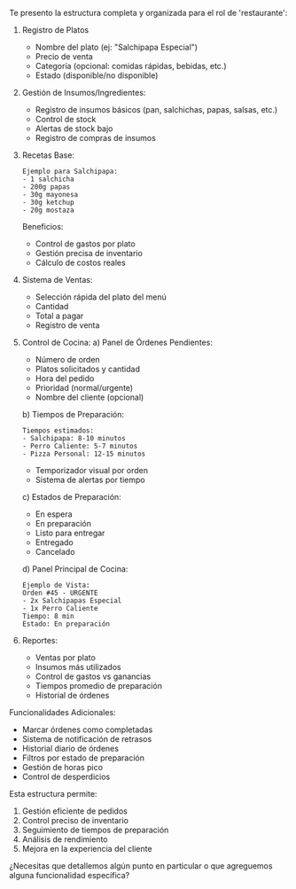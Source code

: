 Te presento la estructura completa y organizada para el rol de 'restaurante':

1. Registro de Platos
   - Nombre del plato (ej: "Salchipapa Especial")
   - Precio de venta
   - Categoría (opcional: comidas rápidas, bebidas, etc.)
   - Estado (disponible/no disponible)

2. Gestión de Insumos/Ingredientes:
   - Registro de insumos básicos (pan, salchichas, papas, salsas, etc.)
   - Control de stock
   - Alertas de stock bajo
   - Registro de compras de insumos

3. Recetas Base:
   ```
   Ejemplo para Salchipapa:
   - 1 salchicha
   - 200g papas
   - 30g mayonesa
   - 30g ketchup
   - 20g mostaza
   ```
   Beneficios:
   - Control de gastos por plato
   - Gestión precisa de inventario
   - Cálculo de costos reales

4. Sistema de Ventas:
   - Selección rápida del plato del menú
   - Cantidad
   - Total a pagar
   - Registro de venta

5. Control de Cocina:
   a) Panel de Órdenes Pendientes:
      - Número de orden
      - Platos solicitados y cantidad
      - Hora del pedido
      - Prioridad (normal/urgente)
      - Nombre del cliente (opcional)

   b) Tiempos de Preparación:
      ```
      Tiempos estimados:
      - Salchipapa: 8-10 minutos
      - Perro Caliente: 5-7 minutos
      - Pizza Personal: 12-15 minutos
      ```
      - Temporizador visual por orden
      - Sistema de alertas por tiempo

   c) Estados de Preparación:
      - En espera
      - En preparación
      - Listo para entregar
      - Entregado
      - Cancelado

   d) Panel Principal de Cocina:
      ```
      Ejemplo de Vista:
      Orden #45 - URGENTE
      - 2x Salchipapas Especial
      - 1x Perro Caliente
      Tiempo: 8 min
      Estado: En preparación
      ```

6. Reportes:
   - Ventas por plato
   - Insumos más utilizados
   - Control de gastos vs ganancias
   - Tiempos promedio de preparación
   - Historial de órdenes

Funcionalidades Adicionales:
- Marcar órdenes como completadas
- Sistema de notificación de retrasos
- Historial diario de órdenes
- Filtros por estado de preparación
- Gestión de horas pico
- Control de desperdicios

Esta estructura permite:
1. Gestión eficiente de pedidos
2. Control preciso de inventario
3. Seguimiento de tiempos de preparación
4. Análisis de rendimiento
5. Mejora en la experiencia del cliente

¿Necesitas que detallemos algún punto en particular o que agreguemos alguna funcionalidad específica?
